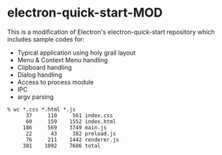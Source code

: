 # electron-quick-start-MOD

This is a modification of Electron's electron-quick-start repository which includes sample codes for:

* Typical application using holy grail layout
* Menu & Context Menu handling
* Clipboard handling
* Dialog handling
* Access to process module
* IPC
* argv parsing

```
% wc *.css *.html *.js
      37     110     561 index.css
      60     159    1552 index.html
     186     569    3749 main.js
      22      43     382 preload.js
      76     211    1442 renderer.js
     381    1092    7686 total
```
